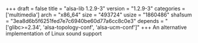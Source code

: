 +++
draft = false
title = "alsa-lib 1.2.9-3"
version = "1.2.9-3"
categories = ['multimedia']
arch = "x86_64"
size = "493724"
usize = "1860486"
sha1sum = "3ea8d6b5f6251fed7e7c6940be60d77a6cc8c0e3"
depends = "['glibc>=2.34', 'alsa-topology-conf', 'alsa-ucm-conf']"
+++
An alternative implementation of Linux sound support